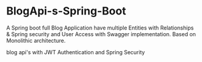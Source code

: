 # BlogApi-s-Spring-Boot

A Spring boot full Blog Application have multiple Entities with Relationships & Spring security and User Access with Swagger implementation.
Based on Monolithic architecture.

blog api's with JWT Authentication and Spring Security
